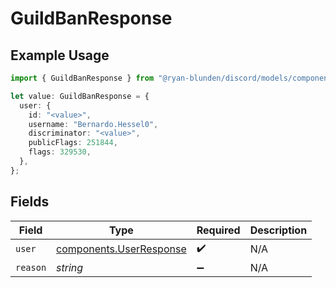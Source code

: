 # GuildBanResponse

## Example Usage

```typescript
import { GuildBanResponse } from "@ryan-blunden/discord/models/components";

let value: GuildBanResponse = {
  user: {
    id: "<value>",
    username: "Bernardo.Hessel0",
    discriminator: "<value>",
    publicFlags: 251844,
    flags: 329530,
  },
};
```

## Fields

| Field                                                              | Type                                                               | Required                                                           | Description                                                        |
| ------------------------------------------------------------------ | ------------------------------------------------------------------ | ------------------------------------------------------------------ | ------------------------------------------------------------------ |
| `user`                                                             | [components.UserResponse](../../models/components/userresponse.md) | :heavy_check_mark:                                                 | N/A                                                                |
| `reason`                                                           | *string*                                                           | :heavy_minus_sign:                                                 | N/A                                                                |
